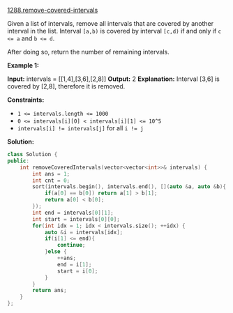 [1288.remove-covered-intervals](https://leetcode.com/problems/remove-covered-intervals/)  

Given a list of intervals, remove all intervals that are covered by another interval in the list. Interval `[a,b)` is covered by interval `[c,d)` if and only if `c <= a` and `b <= d`.

After doing so, return the number of remaining intervals.

**Example 1:**

**Input:** intervals = \[\[1,4\],\[3,6\],\[2,8\]\]
**Output:** 2
**Explanation:** Interval \[3,6\] is covered by \[2,8\], therefore it is removed.

**Constraints:**

*   `1 <= intervals.length <= 1000`
*   `0 <= intervals[i][0] < intervals[i][1] <= 10^5`
*   `intervals[i] != intervals[j]` for all `i != j`  



**Solution:**  

```cpp
class Solution {
public:
    int removeCoveredIntervals(vector<vector<int>>& intervals) {
        int ans = 1;
        int cnt = 0;
        sort(intervals.begin(), intervals.end(), [](auto &a, auto &b){
            if(a[0] == b[0]) return a[1] > b[1];
            return a[0] < b[0];
        });
        int end = intervals[0][1];
        int start = intervals[0][0];
        for(int idx = 1; idx < intervals.size(); ++idx) {
            auto &i = intervals[idx];
            if(i[1] <= end){
                continue;
            }else {
                ++ans;
                end = i[1];
                start = i[0];
            }
        }
        return ans;
    }
};
```
      